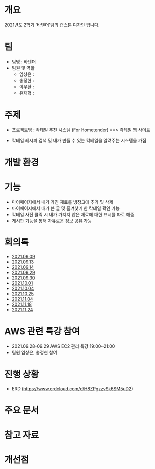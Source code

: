 
# 개요 
2021년도 2학기 '바텐더'팀의 캡스톤 디자인 입니다.

# 팀
- 팀명 : 바텐더
- 팀원 및 역할
   - 임상은 :
   - 송정현 :
   - 이무환 :
   - 유재혁 :
# 주제
- 프로젝트명 : 칵테일 추천 시스템 (For Hometender) ==> 칵테일 웹 사이트 
 
- 칵테일 레시피 검색 및 내가 만들 수 있는 칵테일을 알려주는 시스템을 가짐

# 개발 환경

# 기능
- 마이페이지에서 내가 가진 재료를 냉장고에 추가 및 삭제 
- 마이페이지에서 내가 쓴 글 및 즐겨찾기 한 칵테일 확인 가능 
- 칵테일 사진 클릭 시 내가 가지지 않은 재료에 대한 표시를 따로 해줌
- 게시판 기능을 통해 자유로운 정보 공유 가능 

# 회의록
- [2021.09.09]()
- [2021.09.13]()
- [2021.09.14]()
- [2021.09.29]()
- [2021.09.30]()
- [2021.10.01]()
- [2021.10.04]()
- [2021.10.25]()
- [2021.11.04]()
- [2021.11.18]()
- [2021.11.24]()

# AWS 관련 특강 참여
- 2021.09.28-09.29 AWS EC2 관리 특강 19:00~21:00 
- 팀원 임상은, 송정현 참여

# 진행 상황
- ERD (https://www.erdcloud.com/d/H8ZPgzzvSk6SM5uD2)
# 주요 문서

# 참고 자료

# 개선점
